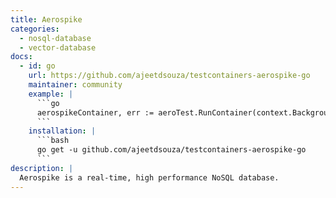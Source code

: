 ```yaml
---
title: Aerospike
categories:
  - nosql-database
  - vector-database
docs:
  - id: go
    url: https://github.com/ajeetdsouza/testcontainers-aerospike-go
    maintainer: community
    example: |
      ```go
      aerospikeContainer, err := aeroTest.RunContainer(context.Background())
      ```
    installation: |
      ```bash
      go get -u github.com/ajeetdsouza/testcontainers-aerospike-go
      ```
description: |
  Aerospike is a real-time, high performance NoSQL database.
---
```

